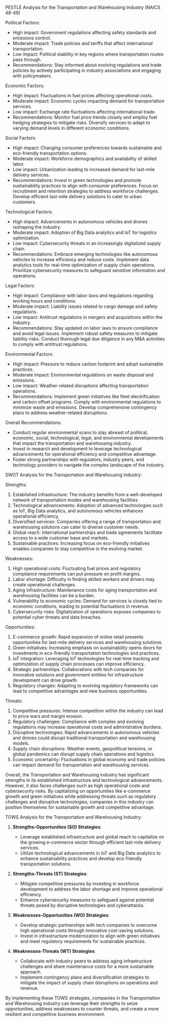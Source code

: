 PESTLE Analysis for the Transportation and Warehousing Industry (NAICS 48-49)

Political Factors:
- High impact: Government regulations affecting safety standards and emissions control.
- Moderate impact: Trade policies and tariffs that affect international transportation.
- Low impact: Political stability in key regions where transportation routes pass through.
- Recommendations: Stay informed about evolving regulations and trade policies by actively participating in industry associations and engaging with policymakers.

Economic Factors:
- High impact: Fluctuations in fuel prices affecting operational costs.
- Moderate impact: Economic cycles impacting demand for transportation services.
- Low impact: Exchange rate fluctuations affecting international trade.
- Recommendations: Monitor fuel price trends closely and employ fuel hedging strategies to mitigate risks. Diversify services to adapt to varying demand levels in different economic conditions.

Social Factors:
- High impact: Changing consumer preferences towards sustainable and eco-friendly transportation options.
- Moderate impact: Workforce demographics and availability of skilled labor.
- Low impact: Urbanization leading to increased demand for last-mile delivery services.
- Recommendations: Invest in green technologies and promote sustainability practices to align with consumer preferences. Focus on recruitment and retention strategies to address workforce challenges. Develop efficient last-mile delivery solutions to cater to urban customers.

Technological Factors:
- High impact: Advancements in autonomous vehicles and drones reshaping the industry.
- Moderate impact: Adoption of Big Data analytics and IoT for logistics optimization.
- Low impact: Cybersecurity threats in an increasingly digitalized supply chain.
- Recommendations: Embrace emerging technologies like autonomous vehicles to increase efficiency and reduce costs. Implement data analytics tools for real-time optimization of supply chain operations. Prioritize cybersecurity measures to safeguard sensitive information and operations.

Legal Factors:
- High impact: Compliance with labor laws and regulations regarding working hours and conditions.
- Moderate impact: Liability issues related to cargo damage and safety regulations.
- Low impact: Antitrust regulations in mergers and acquisitions within the industry.
- Recommendations: Stay updated on labor laws to ensure compliance and avoid legal issues. Implement robust safety measures to mitigate liability risks. Conduct thorough legal due diligence in any M&A activities to comply with antitrust regulations.

Environmental Factors:
- High impact: Pressure to reduce carbon footprint and adopt sustainable practices.
- Moderate impact: Environmental regulations on waste disposal and emissions.
- Low impact: Weather-related disruptions affecting transportation operations.
- Recommendations: Implement green initiatives like fleet electrification and carbon offset programs. Comply with environmental regulations to minimize waste and emissions. Develop comprehensive contingency plans to address weather-related disruptions.

Overall Recommendations:
- Conduct regular environmental scans to stay abreast of political, economic, social, technological, legal, and environmental developments that impact the transportation and warehousing industry.
- Invest in research and development to leverage technological advancements for operational efficiency and competitive advantage.
- Foster strong partnerships with regulators, industry peers, and technology providers to navigate the complex landscape of the industry.

SWOT Analysis for the Transportation and Warehousing Industry:

Strengths:
1. Established infrastructure: The industry benefits from a well-developed network of transportation modes and warehousing facilities.
2. Technological advancements: Adoption of advanced technologies such as IoT, Big Data analytics, and autonomous vehicles enhances operational efficiency.
3. Diversified services: Companies offering a range of transportation and warehousing solutions can cater to diverse customer needs.
4. Global reach: International partnerships and trade agreements facilitate access to a wide customer base and markets.
5. Sustainable practices: Increasing focus on eco-friendly initiatives enables companies to stay competitive in the evolving market.

Weaknesses:
1. High operational costs: Fluctuating fuel prices and regulatory compliance requirements can put pressure on profit margins.
2. Labor shortage: Difficulty in finding skilled workers and drivers may create operational challenges.
3. Aging infrastructure: Maintenance costs for aging transportation and warehousing facilities can be a burden.
4. Vulnerability to economic cycles: Demand for services is closely tied to economic conditions, leading to potential fluctuations in revenue.
5. Cybersecurity risks: Digitalization of operations exposes companies to potential cyber threats and data breaches.

Opportunities:
1. E-commerce growth: Rapid expansion of online retail presents opportunities for last-mile delivery services and warehousing solutions.
2. Green initiatives: Increasing emphasis on sustainability opens doors for investments in eco-friendly transportation technologies and practices.
3. IoT integration: Leveraging IoT technologies for real-time tracking and optimization of supply chain processes can improve efficiency.
4. Strategic partnerships: Collaborations with tech companies for innovative solutions and government entities for infrastructure development can drive growth.
5. Regulatory changes: Adapting to evolving regulatory frameworks can lead to competitive advantages and new business opportunities.

Threats:
1. Competitive pressures: Intense competition within the industry can lead to price wars and margin erosion.
2. Regulatory challenges: Compliance with complex and evolving regulations may increase operational costs and administrative burdens.
3. Disruptive technologies: Rapid advancements in autonomous vehicles and drones could disrupt traditional transportation and warehousing models.
4. Supply chain disruptions: Weather events, geopolitical tensions, or global pandemics can disrupt supply chain operations and logistics.
5. Economic uncertainty: Fluctuations in global economy and trade policies can impact demand for transportation and warehousing services.

Overall, the Transportation and Warehousing industry has significant strengths in its established infrastructure and technological advancements. However, it also faces challenges such as high operational costs and cybersecurity risks. By capitalizing on opportunities like e-commerce growth and green initiatives while addressing threats such as regulatory challenges and disruptive technologies, companies in this industry can position themselves for sustainable growth and competitive advantage.

TOWS Analysis for the Transportation and Warehousing Industry:

1. **Strengths-Opportunities (SO) Strategies**:
   - Leverage established infrastructure and global reach to capitalize on the growing e-commerce sector through efficient last-mile delivery services.
   - Utilize technological advancements in IoT and Big Data analytics to enhance sustainability practices and develop eco-friendly transportation solutions.

2. **Strengths-Threats (ST) Strategies**:
   - Mitigate competitive pressures by investing in workforce development to address the labor shortage and improve operational efficiency.
   - Enhance cybersecurity measures to safeguard against potential threats posed by disruptive technologies and cyberattacks.

3. **Weaknesses-Opportunities (WO) Strategies**:
   - Develop strategic partnerships with tech companies to overcome high operational costs through innovative cost-saving solutions.
   - Invest in infrastructure modernization to align with green initiatives and meet regulatory requirements for sustainable practices.

4. **Weaknesses-Threats (WT) Strategies**:
   - Collaborate with industry peers to address aging infrastructure challenges and share maintenance costs for a more sustainable approach.
   - Implement contingency plans and diversification strategies to mitigate the impact of supply chain disruptions on operations and revenue.

By implementing these TOWS strategies, companies in the Transportation and Warehousing industry can leverage their strengths to seize opportunities, address weaknesses to counter threats, and create a more resilient and competitive business environment.

